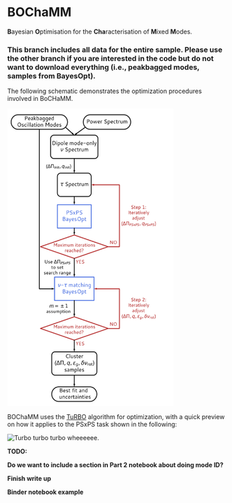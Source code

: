# BOChaMM
**B**ayesian **O**ptimisation for the **Cha**racterisation of **M**ixed **M**odes.

### This branch includes all data for the entire sample. Please use the other branch if you are interested in the code but do not want to download everything (i.e., peakbagged modes, samples from BayesOpt).

The following schematic demonstrates the optimization procedures involved in BoCHaMM. 

<img src="assets/flowchart.png" alt= “” width=380 height=680>



BOChaMM uses the [TuRBO](https://github.com/uber-research/TuRBO) algorithm for optimization, with a quick preview on how it applies to the PSxPS task shown in the following: 

![Turbo turbo turbo wheeeeee.](https://thumbs.gfycat.com/LinedPleasantHypsilophodon-size_restricted.gif)


**TODO:**

**Do we want to include a section in Part 2 notebook about doing mode ID?**

**Finish write up**

**Binder notebook example**
